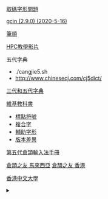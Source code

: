 [取碼字形問題](https://zh.wikibooks.org/wiki/%E5%80%89%E9%A0%A1%E8%BC%B8%E5%85%A5%E6%B3%95/%E7%89%B9%E5%88%A5%E6%B3%A8%E6%84%8F#%E5%AD%97%E5%BD%A2%E5%95%8F%E9%A1%8C)

[gcin (2.9.0) (2020-5-16)](https://wiki.archlinux.org/index.php/Gcin)

[筆順](https://stroke-order.learningweb.moe.edu.tw/characters.do)

[HPC教學影片](https://www.youtube.com/playlist?list=PLDFBC6E544364A540)

五代字典
  * ./cangjie5.sh
  * http://www.chinesecj.com/cj5dict/

[三代和五代字典](http://dict.tw/)

[維基教科書](https://zh.wikibooks.org/wiki/%E5%80%89%E9%A0%A1%E8%BC%B8%E5%85%A5%E6%B3%95)
* [標點符號](https://zh.wikibooks.org/wiki/%E5%80%89%E9%A0%A1%E8%BC%B8%E5%85%A5%E6%B3%95/%E9%80%B2%E9%9A%8E%E7%9F%A5%E8%AD%98#%E6%A8%99%E9%BB%9E%E7%AC%A6%E8%99%9F%E8%BC%B8%E5%85%A5)
* [複合字](https://zh.wikibooks.org/wiki/%E5%80%89%E9%A0%A1%E8%BC%B8%E5%85%A5%E6%B3%95/%E4%BE%8B%E5%A4%96%E5%AD%97#%E8%A4%87%E5%90%88%E5%AD%97%E9%A6%96)
* [輔助字形](https://zh.wikibooks.org/wiki/%E5%80%89%E9%A0%A1%E8%BC%B8%E5%85%A5%E6%B3%95/%E8%BC%94%E5%8A%A9%E5%AD%97%E5%BD%A2)
* [版本差異](https://zh.wikibooks.org/wiki/%E5%80%89%E9%A0%A1%E8%BC%B8%E5%85%A5%E6%B3%95/%E7%89%88%E6%9C%AC%E5%B7%AE%E7%95%B0#%E4%BA%94%E4%BB%A3%E8%88%87%E4%B8%89%E4%BB%A3%E7%9A%84%E5%B7%AE%E7%95%B0)

[第五代倉頡輸入法手冊](http://www.cbflabs.com/?id=5)

[倉頡之友 馬來西亞](http://www.chinesecj.com/forum/forum.php)
[倉頡之友 香港](http://www.cjhk.org/)

[香港中文大學](https://www.fed.cuhk.edu.hk/readwrite/typing/)

<details><summary>&nbsp;</summary>

┌─┬─┐
│ │ │
├─┼─┤
│ │ │
└─┴─┘

┌ ─ ┬ ─ ┐
         
│   │   │
         
├ ─ ┼ ─ ┤
         
│   │   │
         
└ ─ ┴ ─ ┘

https://words.hk/
http://cantonese.org/

https://cangjie.911cha.com/
https://zh.wikibooks.org/wiki/%E5%80%89%E9%A0%A1%E8%BC%B8%E5%85%A5%E6%B3%95/%E8%BC%94%E5%8A%A9%E5%AD%97%E5%BD%A2

http://www.cjhk.org/
http://www.chinesecj.com/

https://zh.wikibooks.org/wiki/%E5%80%89%E9%A0%A1%E8%BC%B8%E5%85%A5%E6%B3%95/%E9%80%B2%E9%9A%8E%E7%9F%A5%E8%AD%98

</details>